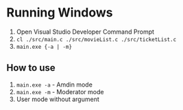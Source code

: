 # Running Windows
1.  Open Visual Studio Developer Command Prompt
2.  `cl ./src/main.c ./src/movieList.c ./src/ticketList.c`
3.  `main.exe {-a | -m}`

## How to use
1. `main.exe -a`  - Amdin mode
2. `main.exe -m`  - Moderator mode
3. User mode without argument